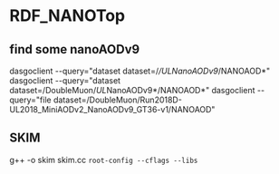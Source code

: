 # RDF_NANOTop


## find some nanoAODv9

dasgoclient --query="dataset dataset=/*/*UL*NanoAODv9*/NANOAOD*"
dasgoclient --query="dataset dataset=/DoubleMuon/*UL*NanoAODv9*/NANOAOD*"
dasgoclient --query="file dataset=/DoubleMuon/Run2018D-UL2018_MiniAODv2_NanoAODv9_GT36-v1/NANOAOD"



## SKIM

g++ -o skim skim.cc `root-config --cflags --libs`
